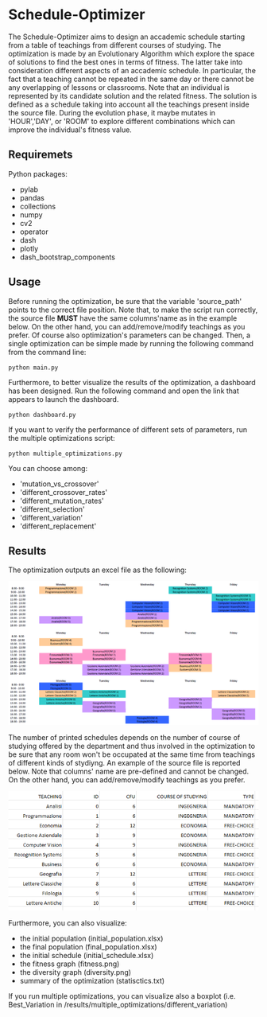 # Schedule-Optimizer

The Schedule-Optimizer aims to design an accademic schedule starting from a table of teachings from different courses of studying. The optimization is made by an Evolutionary Algorithm which explore the space of solutions to find the best ones in terms of fitness. The latter take into consideration different aspects of an accademic schedule. In particular, the fact that a teaching cannot be repeated in the same day or there cannot be any overlapping of lessons or classrooms. Note that an individual is represented by its candidate solution and the related fitness. The solution is defined as a schedule taking into account all the teachings present inside the source file. During the evolution phase, it maybe mutates in 'HOUR','DAY', or 'ROOM' to explore different combinations which can improve the individual's fitness value.
## Requiremets
Python packages:   
- pylab
- pandas
- collections
- numpy
- cv2
- operator
- dash
- plotly
- dash_bootstrap_components

## Usage
Before running the optimization, be sure that the variable 'source_path' points to the correct file position.
Note that, to make the script run correctly, the source file **MUST** have the same columns'name as in the example below.
On the other hand, you can add/remove/modify teachings as you prefer. Of course also optimization's parameters can be changed.
Then, a single optimization can be simple made by running the following command from the command line:
```
python main.py
```
Furthermore, to better visualize the results of the optimization, a dashboard has been designed. 
Run the following command and open the link that appears to launch the dashboard.
```
python dashboard.py
```
If you want to verify the performance of different sets of parameters, run the multiple optimizations script:
```
python multiple_optimizations.py
```
You can choose among:
- 'mutation_vs_crossover'
- 'different_crossover_rates'
- 'different_mutation_rates'
- 'different_selection'
- 'different_variation'
- 'different_replacement'

## Results
The optimization outputs an excel file as the following:

![Schedule](/example_images/final_schedule.png)

The number of printed schedules depends on the number of course of studying offered by the department and thus involved in the optimization to be sure that any room won't be occupated at the same time from teachings of different kinds of stydiyng. 
An example of the source file is reported below. Note that columns' name are pre-defined and cannot be changed. On the other hand, you can add/remove/modify teachings as you prefer.

![Source](/example_images/source.png)

Furthermore, you can also visualize:
- the initial population (initial_population.xlsx)
- the final population (final_population.xlsx)
- the initial schedule (initial_schedule.xlsx)
- the fitness graph (fitness.png)
- the diversity graph (diversity.png)
- summary of the optimization (statisctics.txt)

If you run multiple optimizations, you can visualize also a boxplot (i.e. Best_Variation in /results/multiple_optimizations/different_variation)

